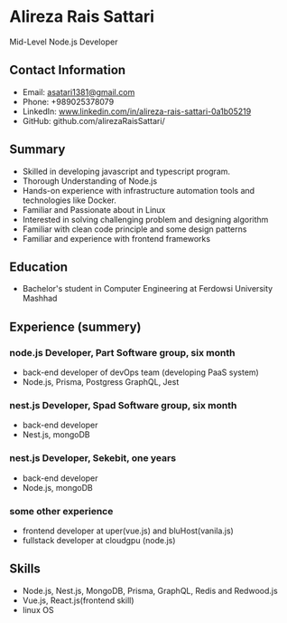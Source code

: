 # Alireza Rais Sattari 
Mid-Level Node.js Developer

## Contact Information
- Email: asatari1381@gmail.com
- Phone: +989025378079
- LinkedIn: www.linkedin.com/in/alireza-rais-sattari-0a1b05219
- GitHub: github.com/alirezaRaisSattari/

## Summary
- Skilled in developing javascript and typescript program.
- Thorough Understanding of Node.js
- Hands-on experience with infrastructure automation tools and technologies like Docker.
- Familiar and Passionate about in Linux
- Interested in solving challenging problem and designing algorithm
- Familiar with clean code principle and some design patterns
- Familiar and experience with frontend frameworks

## Education
- Bachelor's student in Computer Engineering at Ferdowsi University Mashhad

## Experience (summery)
### node.js Developer, Part Software group, six month
- back-end developer of devOps team (developing PaaS system)
- Node.js, Prisma, Postgress GraphQL, Jest

### nest.js Developer, Spad Software group, six month
- back-end developer
- Nest.js, mongoDB

### nest.js Developer, Sekebit, one years
- back-end developer
- Node.js, mongoDB

### some other experience
- frontend developer at uper(vue.js) and bluHost(vanila.js)
- fullstack developer at cloudgpu (node.js)

## Skills
- Node.js, Nest.js, MongoDB, Prisma, GraphQL, Redis and Redwood.js
- Vue.js, React.js(frontend skill)
- linux OS
